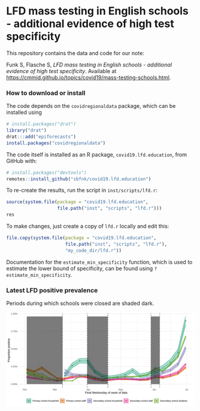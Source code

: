 
<!-- README.md is generated from README.Rmd. Please edit that file -->

# LFD mass testing in English schools - additional evidence of high test specificity

This repository contains the data and code for our note:

Funk S, Flasche S, *LFD mass testing in English schools - additional
evidence of high test specificity*. Available at
<https://cmmid.github.io/topics/covid19/mass-testing-schools.html>.

### How to download or install

The code depends on the `covidregionaldata` package, which can be
installed using

``` r
# install.packages("drat")
library("drat")
drat:::add("epiforecasts")
install.packages("covidregionaldata")
```

The code itself is installed as an R package, `covid19.lfd.education`,
from GitHub with:

``` r
# install.packages("devtools")
remotes::install_github("sbfnk/covid19.lfd.education")
```

To re-create the results, run the script in `inst/scripts/lfd.r`:

``` r
source(system.file(package = "covid19.lfd.education",
                   file.path("inst", "scripts", "lfd.r")))
res
```

To make changes, just create a copy of `lfd.r` locally and edit this:

``` r
file.copy(system.file(package = "covid19.lfd.education",
                      file.path("inst", "scripts", "lfd.r"),
                      "my_code_dir/lfd.r"))
```

Documentation for the `estimate_min_specificity` function, which is used
to estimate the lower bound of specificity, can be found using
`?estimate_min_specificity`.

### Latest LFD positive prevalence

Periods during which schools were closed are shaded dark.

![](figure/lfd_testing.png)
